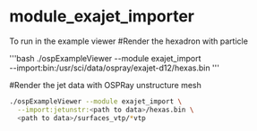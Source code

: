 # module_exajet_importer

To run in the example viewer
#Render the hexadron with particle

'''bash
./ospExampleViewer --module exajet_import \
 --import:bin:/usr/sci/data/ospray/exajet-d12/hexas.bin
'''



#Render the jet data with OSPRay unstructure mesh

```bash
./ospExampleViewer --module exajet_import \
  --import:jetunstr:<path to data>/hexas.bin \
  <path to data>/surfaces_vtp/*vtp
```

